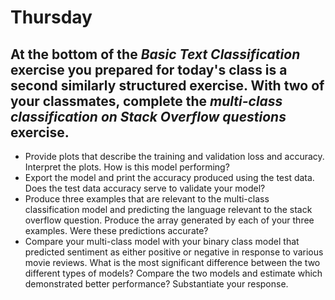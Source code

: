 # Thursday

## At the bottom of the *Basic Text Classification* exercise you prepared for today's class is a second similarly structured exercise.  With two of your classmates, complete the *multi-class classification on Stack Overflow questions* exercise.
- Provide plots that describe the training and validation loss and accuracy.  Interpret the plots.  How is this model performing?
- Export the model and print the accuracy produced using the test data.  Does the test data accuracy serve to validate your model?
- Produce three examples that are relevant to the multi-class classification model and predicting the language relevant to the stack overflow question.  Produce the array generated by each of your three examples.  Were these predictions accurate?
- Compare your multi-class model with your binary class model that predicted sentiment as either positive or negative in response to various movie reviews.  What is the most significant difference between the two different types of models?  Compare the two models and estimate which demonstrated better performance?  Substantiate your response.




